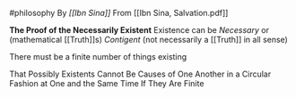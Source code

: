 #philosophy 
By *[[Ibn Sina]]*
From [[Ibn Sina, Salvation.pdf]]

**The Proof of the Necessarily Existent**
Existence can be
	*Necessary* or (mathematical [[Truth]]s)
	*Contigent* (not necessarily a [[Truth]] in all sense)

There must be a finite number of things existing

That Possibly Existents Cannot Be Causes of One Another in a Circular Fashion at One and the Same Time If They Are Finite